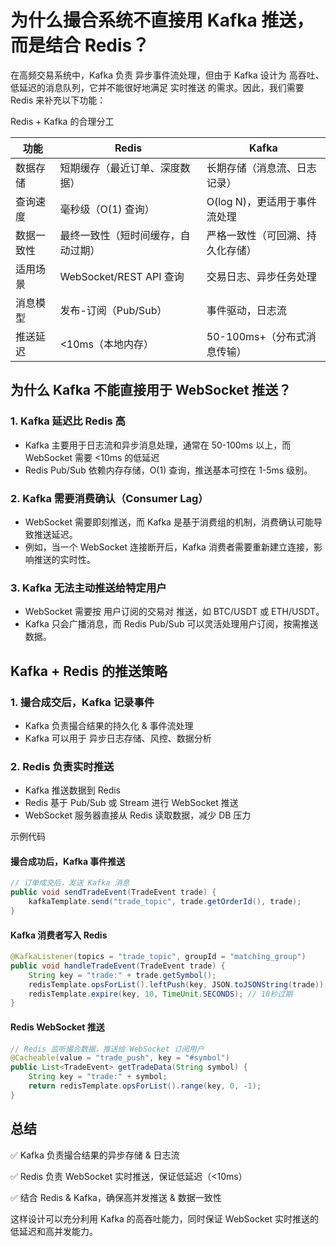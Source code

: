 # 为什么撮合系统不直接用 Kafka 推送，而是结合 Redis？



在高频交易系统中，Kafka 负责 异步事件流处理，但由于 Kafka 设计为 高吞吐、低延迟的消息队列，它并不能很好地满足 实时推送 的需求。因此，我们需要 Redis 来补充以下功能：

Redis + Kafka 的合理分工

| 功能    | Redis                 | Kafka              |
| ----- | --------------------- | ------------------ |
| 数据存储  | 短期缓存（最近订单、深度数据）       | 长期存储（消息流、日志记录）     |
| 查询速度  | 毫秒级（O(1) 查询）          | O(log N)，更适用于事件流处理 |
| 数据一致性 | 最终一致性（短时间缓存，自动过期）     | 严格一致性（可回溯、持久化存储）   |
| 适用场景  | WebSocket/REST API 查询 | 交易日志、异步任务处理        |
| 消息模型  | 发布-订阅（Pub/Sub）        | 事件驱动，日志流           |
| 推送延迟  | <10ms（本地内存）           | 50-100ms+（分布式消息传输） |

## 为什么 Kafka 不能直接用于 WebSocket 推送？

### 1. Kafka 延迟比 Redis 高

* Kafka 主要用于日志流和异步消息处理，通常在 50-100ms 以上，而 WebSocket 需要 <10ms 的低延迟
* Redis Pub/Sub 依赖内存存储，O(1) 查询，推送基本可控在 1-5ms 级别。&#x20;

### 2. Kafka 需要消费确认（Consumer Lag）

* WebSocket 需要即刻推送，而 Kafka 是基于消费组的机制，消费确认可能导致推送延迟。
* 例如，当一个 WebSocket 连接断开后，Kafka 消费者需要重新建立连接，影响推送的实时性。

### 3. Kafka 无法主动推送给特定用户

* WebSocket 需要按 用户订阅的交易对 推送，如 BTC/USDT 或 ETH/USDT。
* Kafka 只会广播消息，而 Redis Pub/Sub 可以灵活处理用户订阅，按需推送数据。

## Kafka + Redis 的推送策略

### 1. 撮合成交后，Kafka 记录事件

* Kafka 负责撮合结果的持久化 & 事件流处理
* Kafka 可以用于 异步日志存储、风控、数据分析

### 2. Redis 负责实时推送

* Kafka 推送数据到 Redis
* Redis 基于 Pub/Sub 或 Stream 进行 WebSocket 推送
* WebSocket 服务器直接从 Redis 读取数据，减少 DB 压力

示例代码

#### 撮合成功后，Kafka 事件推送

```java
// 订单成交后，发送 Kafka 消息
public void sendTradeEvent(TradeEvent trade) {
    kafkaTemplate.send("trade_topic", trade.getOrderId(), trade);
}
```

#### Kafka 消费者写入 Redis

```java
@KafkaListener(topics = "trade_topic", groupId = "matching_group")
public void handleTradeEvent(TradeEvent trade) {
    String key = "trade:" + trade.getSymbol();
    redisTemplate.opsForList().leftPush(key, JSON.toJSONString(trade));
    redisTemplate.expire(key, 10, TimeUnit.SECONDS); // 10秒过期
}
```

#### Redis WebSocket 推送

```java
// Redis 监听撮合数据，推送给 WebSocket 订阅用户
@Cacheable(value = "trade_push", key = "#symbol")
public List<TradeEvent> getTradeData(String symbol) {
    String key = "trade:" + symbol;
    return redisTemplate.opsForList().range(key, 0, -1);
}
```

## 总结

✅ Kafka 负责撮合结果的异步存储 & 日志流

✅ Redis 负责 WebSocket 实时推送，保证低延迟（<10ms）

✅ 结合 Redis & Kafka，确保高并发推送 & 数据一致性

这样设计可以充分利用 Kafka 的高吞吐能力，同时保证 WebSocket 实时推送的低延迟和高并发能力。
